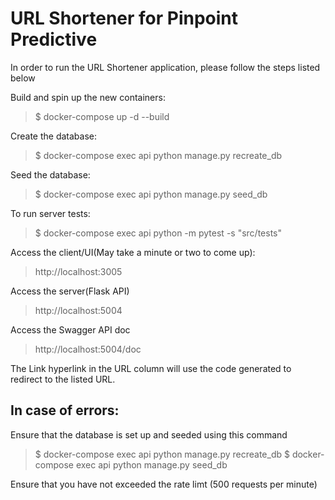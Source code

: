 # URL Shortener for Pinpoint Predictive

In order to run the URL Shortener application, please follow the steps listed below

Build and spin up the new containers:
> $ docker-compose up -d --build

Create the database:
> $ docker-compose exec api python manage.py recreate_db

Seed the database:
> $ docker-compose exec api python manage.py seed_db

To run server tests:
> $ docker-compose exec api python -m pytest -s "src/tests"

Access the client/UI(May take a minute or two to come up):
> http://localhost:3005

Access the server(Flask API)
> http://localhost:5004

Access the Swagger API doc 
> http://localhost:5004/doc

The Link hyperlink in the URL column will use the code generated to redirect to the listed URL.


## In case of errors:

Ensure that the database is set up and seeded using this command
> $ docker-compose exec api python manage.py recreate_db
> $ docker-compose exec api python manage.py seed_db

Ensure that you have not exceeded the rate limt (500 requests per minute)


